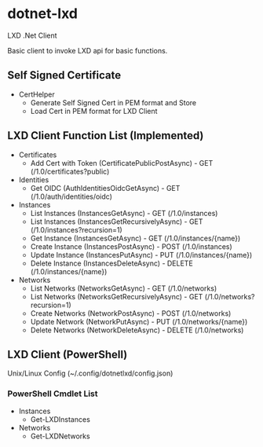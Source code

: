 # dotnet-lxd
LXD .Net Client

Basic client to invoke LXD api for basic functions.


## Self Signed Certificate
- CertHelper
  - Generate Self Signed Cert in PEM format and Store
  - Load Cert in PEM format for LXD Client


## LXD Client Function List (Implemented)
- Certificates
  - Add Cert with Token (CertificatePublicPostAsync) - GET (/1.0/certificates?public)
- Identities
  - Get OIDC (AuthIdentitiesOidcGetAsync) - GET (/1.0/auth/identities/oidc)
- Instances
  - List Instances (InstancesGetAsync) - GET (/1.0/instances)
  - List Instances (InstancesGetRecursivelyAsync) - GET (/1.0/instances?recursion=1)
  - Get Instance (InstancesGetAsync) - GET (/1.0/instances/{name})
  - Create Instance (InstancesPostAsync) - POST (/1.0/instances)
  - Update Instance (InstancesPutAsync) - PUT (/1.0/instances/{name})
  - Delete Instance (InstancesDeleteAsync) - DELETE (/1.0/instances/{name})
- Networks
  - List Networks (NetworksGetAsync) - GET (/1.0/networks)
  - List Networks (NetworksGetRecursivelyAsync) - GET (/1.0/networks?recursion=1)
  - Create Networks (NetworkPostAsync) - POST (/1.0/networks)
  - Update Network (NetworkPutAsync) - PUT (/1.0/networks/{name})
  - Delete Networks (NetworkDeleteAsync) - DELETE (/1.0/networks)

## LXD Client (PowerShell)

Unix/Linux Config (~/.config/dotnetlxd/config.json)

### PowerShell Cmdlet List
- Instances
  - Get-LXDInstances
- Networks
  - Get-LXDNetworks